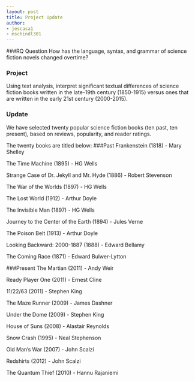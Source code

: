 ```yaml
---
layout: post
title: Project Update
author: 	
- jescasa1
- mschindl301
---
```


###RQ Question 
How has the language, syntax, and grammar of science fiction novels changed overtime? 

### Project 
Using text analysis, interpret significant textual differences of science fiction books written in the late-19th century (1850-1915) versus ones that are written in the early 21st century (2000-2015).

### Update
We have selected twenty popular science fiction books (ten past, ten present), based on reviews, popularity, and reader ratings.

The twenty books are titled below:
###Past
Frankenstein (1818) - Mary Shelley

The Time Machine (1895) - HG Wells

Strange Case of Dr. Jekyll and Mr. Hyde (1886) - Robert Stevenson

The War of the Worlds (1897) - HG Wells

The Lost World (1912) - Arthur Doyle 

The Invisible Man (1897) - HG Wells

Journey to the Center of the Earth (1894) - Jules Verne

The Poison Belt (1913) - Arthur Doyle 

Looking Backward: 2000-1887 (1888) - Edward Bellamy

The Coming Race (1871) - Edward Bulwer-Lytton 

###Present
The Martian (2011) - Andy Weir

Ready Player One (2011) - Ernest Cline

11/22/63 (2011) - Stephen King

The Maze Runner (2009) - James Dashner

Under the Dome (2009) - Stephen King

House of Suns (2008) - Alastair Reynolds

Snow Crash (1995) - Neal Stephenson

Old Man’s War (2007) - John Scalzi

Redshirts (2012) - John Scalzi

The Quantum Thief (2010) - Hannu Rajaniemi
